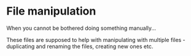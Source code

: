 # File manipulation
When you cannot be bothered doing something manually...

These files are supposed to help with manipulating with multiple files - duplicating and renaming the files, creating new ones etc.
